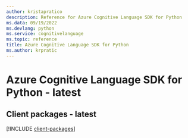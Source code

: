 ```yaml
---
author: kristapratico
description: Reference for Azure Cognitive Language SDK for Python
ms.data: 09/19/2022
ms.devlang: python
ms.service: cognitivelanguage
ms.topic: reference
title: Azure Cognitive Language SDK for Python
ms.author: krpratic
---
```

# Azure Cognitive Language SDK for Python - latest

## Client packages - latest
[!INCLUDE [client-packages](cognitive-language-client-index.md)]